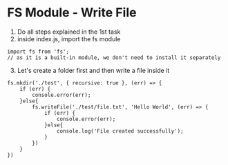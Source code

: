 # FS Module - Write File
1. Do all steps explained in the 1st task
2. inside index.js, import the fs module
```
import fs from 'fs'; 
// as it is a built-in module, we don't need to install it separately
```
3. Let's create a folder first and then write a file inside it
```
fs.mkdir('./test', { recursive: true }, (err) => {
    if (err) {
        console.error(err);
    }else{
        fs.writeFile('./test/file.txt', 'Hello World', (err) => {
            if (err) {
                console.error(err);
            }else{
                console.log('File created successfully');
            }
        })
    }
})
```